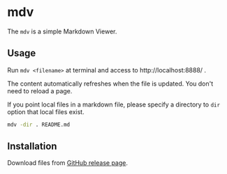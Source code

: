 # mdv

The `mdv` is a simple Markdown Viewer.

## Usage

Run `mdv <filename>` at terminal and access to http://localhost:8888/ .

The content automatically refreshes when the file is updated. You don't need to reload a page.

If you point local files in a markdown file, please specify a directory to `dir` option that local files exist.

```bash
mdv -dir . README.md
```

## Installation

Download files from [GitHub release page](https://github.com/y-yagi/mdv/releases).
